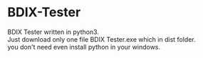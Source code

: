 # BDIX-Tester
BDIX Tester written in python3. <br>
Just download only one file BDIX Tester.exe which in dist folder. <br>
you don't need even install python in your windows. <br>
